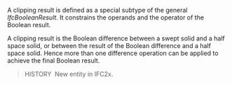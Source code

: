 A clipping result is defined as a special subtype of the general _IfcBooleanResult_. It constrains the operands and the operator of the Boolean result.

A clipping result is the Boolean difference between a swept solid and a half space solid, or between the result of the Boolean difference and a half space solid. Hence more than one difference operation can be applied to achieve the final Boolean result.

> HISTORY&nbsp; New entity in IFC2x.